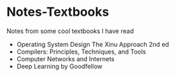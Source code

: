 # Notes-Textbooks
Notes from some cool textbooks I have read

- Operating System Design The Xinu Approach 2nd ed
- Compilers: Principles, Techniques, and Tools
- Computer Networks and Internets
- Deep Learning by Goodfellow
